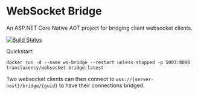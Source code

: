 # WebSocket Bridge

An ASP.NET Core Native AOT project for bridging client websocket clients.

[![Build Status](https://dev.azure.com/translucency/ControlR/_apis/build/status%2FWebSocketBridge?branchName=main)](https://dev.azure.com/translucency/ControlR/_build/latest?definitionId=37&branchName=main)

Quickstart:

```
docker run -d --name ws-bridge --restart unless-stopped -p 5003:8080  translucency/websocket-bridge:latest
```

Two websocket clients can then connect to `wss://{server-host}/bridge/{guid}` to have their connections bridged.
